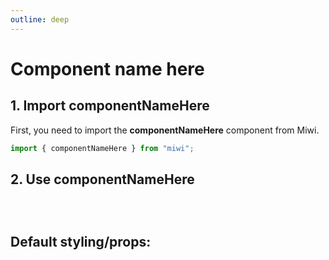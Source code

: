 ```yaml
---
outline: deep
---
```


# Component name here

<!-- Component description -->

## 1. Import componentNameHere

First, you need to import the **componentNameHere** component from Miwi.

```ts
import { componentNameHere } from "miwi";
```

## 2. Use componentNameHere

<!-- Example with code  -->

```ts

```

<!-- Other example with code -->

```ts

```

<!-- Example notes -->

<!-- Extra example with code -->

```ts

```

## Default styling/props:

```ts

```